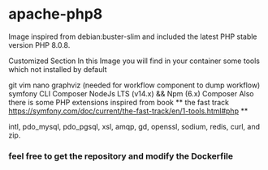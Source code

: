 # apache-php8
Image inspired from debian:buster-slim and included the latest PHP stable version PHP 8.0.8.

Customized Section
In this Image you will find in your container some tools which not installed by default

git
vim
nano
graphviz (needed for workflow component to dump workflow)
symfony CLI
Composer
NodeJs LTS (v14.x) && Npm (6.x)
Composer
Also there is some PHP extensions inspired from book ** the fast track https://symfony.com/doc/current/the-fast-track/en/1-tools.html#php **

intl, pdo_mysql, pdo_pgsql, xsl, amqp, gd, openssl, sodium, redis, curl, and zip.

<h3>feel free to get the repository and modify the Dockerfile</h3>
